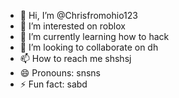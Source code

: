 - 👋 Hi, I’m @Chrisfromohio123
- 👀 I’m interested on roblox
- 🌱 I’m currently learning how to hack
- 💞️ I’m looking to collaborate on dh
- 📫 How to reach me shshsj
- 😄 Pronouns: snsns
- ⚡ Fun fact: sabd

<!---
Chrisfromohio123/Chrisfromohio123 is a ✨ special ✨ repository because its `README.md` (this file) appears on your GitHub profile.
You can click the Preview link to take a look at your changes.
--->
